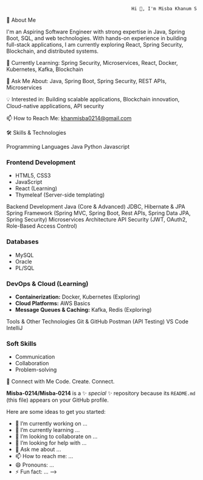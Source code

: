                                                   Hi 👋, I'm Misba Khanum S
                                                                        
                                                                        
🚀 About Me

I'm an Aspiring Software Engineer with strong expertise in Java, Spring Boot, SQL, and web technologies. With hands-on experience in building full-stack applications, I am currently exploring React, Spring Security, Blockchain, and distributed systems.

🔭 Currently Learning: Spring Security, Microservices, React, Docker, Kubernetes, Kafka, Blockchain

💬 Ask Me About: Java, Spring Boot, Spring Security,  REST APIs, Microservices

💡 Interested in: Building scalable applications, Blockchain innovation,  Cloud-native applications, API security

📫 How to Reach Me: khanmisba0214@gmail.com


🛠️ Skills & Technologies

Programming Languages
  Java
  Python
  Javascript
  
### **Frontend Development**
* HTML5, CSS3
* JavaScript
* React (Learning)
* Thymeleaf (Server-side templating)
  
Backend Development
  Java (Core & Advanced)
  JDBC, Hibernate & JPA
  Spring Framework (Spring MVC, Spring Boot, Rest APIs, Spring Data JPA, Spring Security)
  Microservices Architecture
  API Security (JWT, OAuth2, Role-Based Access Control)

### **Databases**
* MySQL
* Oracle
* PL/SQL

### **DevOps & Cloud (Learning)**
* **Containerization:** Docker, Kubernetes (Exploring)
* **Cloud Platforms:** AWS Basics
* **Message Queues & Caching:** Kafka, Redis (Exploring)

Tools & Other Technologies
  Git & GitHub
  Postman (API Testing)
  VS Code
  IntelliJ 

### **Soft Skills**
* Communication
* Collaboration
* Problem-solving

🔗 Connect with Me
Code. Create. Connect.

**Misba-0214/Misba-0214** is a ✨ _special_ ✨ repository because its `README.md` (this file) appears on your GitHub profile.

Here are some ideas to get you started:

- 🔭 I’m currently working on ...
- 🌱 I’m currently learning ...
- 👯 I’m looking to collaborate on ...
- 🤔 I’m looking for help with ...
- 💬 Ask me about ...
- 📫 How to reach me: ...
- 😄 Pronouns: ...
- ⚡ Fun fact: ...
-->
